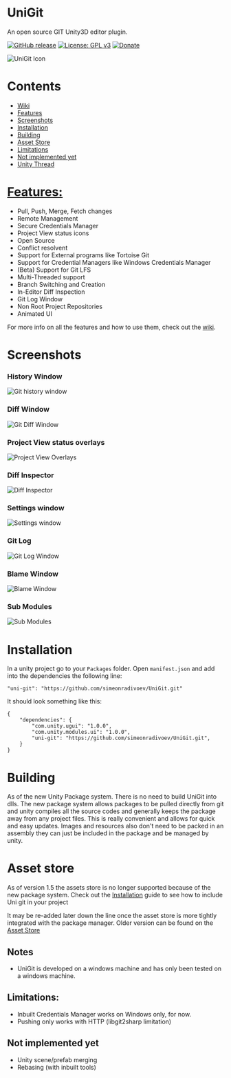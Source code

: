 # UniGit
An open source GIT Unity3D editor plugin.

[![GitHub release](https://img.shields.io/github/release/simeonradivoev/UniGit.svg)](https://github.com/simeonradivoev/UniGit/releases)
[![License: GPL v3](https://img.shields.io/badge/License-GPL%20v3-blue.svg)](https://github.com/simeonradivoev/UniGit/blob/master/LICENSE.md)
[![Donate](https://img.shields.io/badge/Donate-PayPal-green.svg)](https://www.paypal.com/cgi-bin/webscr?cmd=_s-xclick&hosted_button_id=4A4LQGA69LQ5A)

![UniGit Icon](https://i.imgur.com/k63M0tG.png)

# Contents
* [Wiki](https://github.com/simeonradivoev/UniGit/wiki)
* [Features](#features)
* [Screenshots](#screenshots)
* [Installation](#installation)
* [Building](#building)
* [Asset Store](#asset-store)
* [Limitations](#limitations)
* [Not implemented yet](#not-implemented-yet)
* [Unity Thread](https://forum.unity3d.com/threads/opensource-unigit-in-editor-git-gui.440646/)

# [Features:](https://github.com/simeonradivoev/UniGit/wiki/Features-and-Usage)
* Pull, Push, Merge, Fetch changes
* Remote Management
* Secure Credentials Manager
* Project View status icons
* Open Source
* Conflict resolvent 
* Support for External programs like Tortoise Git
* Support for Credential Managers like Windows Credentials Manager
* (Beta) Support for Git LFS
* Multi-Threaded support
* Branch Switching and Creation
* In-Editor Diff Inspection
* Git Log Window
* Non Root Project Repositories
* Animated UI

For more info on all the features and how to use them, check out the [wiki](https://github.com/simeonradivoev/UniGit/wiki/Features-and-Usage).

# Screenshots
### History Window
![Git history window](https://i.imgur.com/ciX4Vdo.png)
### Diff Window
![Git Diff Window](https://i.imgur.com/EUWwd3L.png)
### Project View status overlays
![Project View Overlays](https://i.imgur.com/5YMjxjG.png)
### Diff Inspector
![Diff Inspector](https://i.imgur.com/xHO8AJD.png)
### Settings window
![Settings window](https://i.imgur.com/OcDCyEK.png)
### Git Log
![Git Log Window](https://i.imgur.com/sUUBBel.png)
### Blame Window
![Blame Window](https://i.imgur.com/33dmPAG.png)
### Sub Modules
![Sub Modules](https://i.imgur.com/tHSxZI8.png)

# Installation
In a unity project go to your `Packages` folder. Open `manifest.json` and add into the dependencies the following line: 

```
"uni-git": "https://github.com/simeonradivoev/UniGit.git"
```

It should look something like this:

```
{
    "dependencies": {
        "com.unity.ugui": "1.0.0",
        "com.unity.modules.ui": "1.0.0",
        "uni-git": "https://github.com/simeonradivoev/UniGit.git",
    } 
}
```

# Building
As of the new Unity Package system. There is no need to build UniGit into dlls. The new package system allows packages to be pulled directly from git and unity compiles all the source codes and generally keeps the package away from any project files. This is really convenient and allows for quick and easy updates. Images and resources also don't need to be packed in an assembly they can just be included in the package and be managed by unity.

# Asset store
As of version 1.5 the assets store is no longer supported because of the new package system. Check out the [Installation](#installation) guide to see how to include Uni git in your project

It may be re-added later down the line once the asset store is more tightly integrated with the package manager.
Older version can be found on the [Asset Store](http://u3d.as/Bxf)

## Notes
* UniGit is developed on a windows machine and has only been tested on a windows machine.

## Limitations:
* Inbuilt Credentials Manager works on Windows only, for now.
* Pushing only works with HTTP (libgit2sharp limitation)

## Not implemented yet
* Unity scene/prefab merging
* Rebasing (with inbuilt tools)